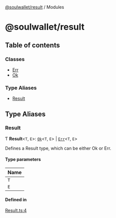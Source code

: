 [@soulwallet/result](README.md) / Modules

# @soulwallet/result

## Table of contents

### Classes

- [Err](classes/Err.md)
- [Ok](classes/Ok.md)

### Type Aliases

- [Result](modules.md#result)

## Type Aliases

### Result

Ƭ **Result**\<`T`, `E`\>: [`Ok`](classes/Ok.md)\<`T`, `E`\> \| [`Err`](classes/Err.md)\<`T`, `E`\>

Defines a Result type, which can be either Ok or Err.

#### Type parameters

| Name |
| :------ |
| `T` |
| `E` |

#### Defined in

[Result.ts:4](https://github.com/SoulWallet/soulwalletlib/blob/c4026ab/packages/soulwallet-result/src/Result.ts#L4)
